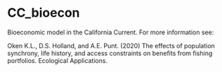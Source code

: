 # CC_bioecon
Bioeconomic model in the California Current. For more information see:

Oken K.L., D.S. Holland, and A.E. Punt. (2020) The effects of population synchrony, life history, and access constraints on benefits from fishing portfolios. Ecological Applications.
